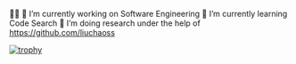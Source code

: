 👋🫡
 🔭 I’m currently working on Software Engineering
 🌱 I’m currently learning Code Search
 🤔 I’m doing research under the help of https://github.com/liuchaoss 
 
 [![trophy](https://github-profile-trophy.vercel.app/?username=rosemaryxxxxx&title=Followers,Commits,Stars,Repositories)](https://github.com/ryo-ma/github-profile-trophy)
 
<!--  https://github-profile-trophy.vercel.app/?username=rosemaryxxxxx&title=Followers
 https://github-profile-trophy.vercel.app/?username=rosemaryxxxxx&title=Commits -->

